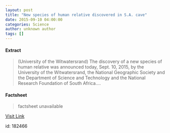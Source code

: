 ```yaml
---
layout: post
title: "New species of human relative discovered in S.A. cave"
date: 2015-09-10 04:00:00
categories: Science
author: unknown author
tags: []
---
```



#### Extract
>(University of the Witwatersrand) The discovery of a new species of human relative was announced today, Sept. 10, 2015, by the University of the Witwatersrand, the National Geographic Society and the Department of Science and Technology and the National Research Foundation of South Africa....

#### Factsheet
>factsheet unavailable

[Visit Link](http://www.eurekalert.org/pub_releases/2015-09/uotw-ns091015.php)

id:  182466
